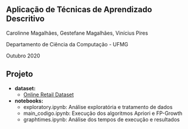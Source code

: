 ## Aplicação de Técnicas de Aprendizado Descritivo

Carolinne Magalhães, Gestefane Magalhães, Vinícius Pires

Departamento de Ciência da Computação - UFMG

Outubro 2020


Projeto
--------

* **dataset:** 
    * [Online Retail Dataset](https://archive.ics.uci.edu/ml/datasets/Online+Retail)
* **notebooks:**
    * exploratory.ipynb: Análise exploratória e tratamento de dados
    * main_codigo.ipynb: Execução dos algoritmos Apriori e FP-Growth
    * graphtimes.ipynb: Análise dos tempos de execução e resultados
